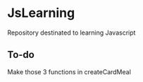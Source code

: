 # JsLearning
Repository destinated to learning Javascript

## To-do
Make those 3 functions in createCardMeal
